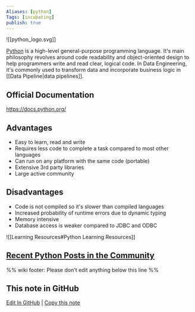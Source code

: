 ```yaml
---
Aliases: [python]
Tags: [incubating]
publish: true
---
```


![[python_logo.svg]]

[Python](https://www.python.org/) is a high-level general-purpose programming language. It's main philosophy revolves around code readability and object-oriented design to help programmers write and read clear, logical code. In Data Engineering, it's commonly used to transform data and incorporate business logic in [[Data Pipeline|data pipelines]].

## Official Documentation

https://docs.python.org/

## Advantages

- Easy to learn, read and write
- Requires less code to complete a task compared to most other languages
- Can run on any platform with the same code (portable)
- Extensive 3rd party libraries
- Large active community

## Disadvantages

- Code is not compiled so it's slower than compiled languages
- Increased probability of runtime errors due to dynamic typing
- Memory intensive
- Database access is weaker compared to JDBC and ODBC

![[Learning Resources#Python Learning Resources]]

## [Recent Python Posts in the Community](https://www.reddit.com/r/dataengineering/search/?q=python&restrict_sr=1&sort=relevance&t=year)

%% wiki footer: Please don't edit anything below this line %%

## This note in GitHub

<span class="git-footer">[Edit In GitHub](https://github.dev/data-engineering-community/data-engineering-wiki/blob/main/Tools/Python.md "git-hub-edit-note") | [Copy this note](https://raw.githubusercontent.com/data-engineering-community/data-engineering-wiki/main/Tools/Python.md "git-hub-copy-note") </span>
